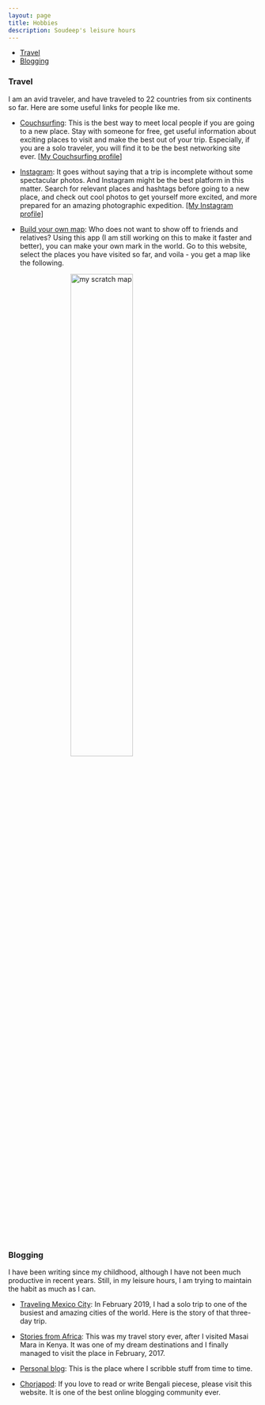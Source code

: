 ```yaml
---
layout: page
title: Hobbies
description: Soudeep's leisure hours
---
```


<div class="navbar">
    <div class="navbar-inner">
        <ul class="nav">
            <li><a href="#travel">Travel</a></li>
            <li><a href="#blog">Blogging</a></li>
        </ul>
    </div>
</div>

### <a name="travel"></a>Travel

I am an avid traveler, and have traveled to 22 countries from six continents so far. Here are some useful links for people like me.

* [Couchsurfing](https://coucusurfing.com/): This is the best way to meet local people if you are going to a new place. Stay with someone for free, get useful information about exciting places to visit and make the best out of your trip. Especially, if you are a solo traveler, you will find it to be the best networking site ever. [[My Couchsurfing profile]](https://www.couchsurfing.com/people/soudeep-deb)

* [Instagram](http://instagram.com): It goes without saying that a trip is incomplete without some spectacular photos. And Instagram might be the best platform in this matter. Search for relevant places and hashtags before going to a new place, and check out cool photos to get yourself more excited, and more prepared for an amazing photographic expedition. [[My Instagram profile]](https://www.instagram.com/soudeepd/)

* [Build your own map](https://soudeep.shinyapps.io/World-Scratch-Map/): Who does not want to show off to friends and relatives? Using this app (I am still working on this to make it faster and better), you can make your own mark in the world. Go to this website, select the places you have visited so far, and voila - you get a map like the following. 

<img src="my_scratch_map.png" title="my scratch map" alt="my scratch map" width="50%" style="display: block; margin: auto;" />

### <a name="blog"></a>Blogging

I have been writing since my childhood, although I have not been much productive in recent years. Still, in my leisure hours, I am trying to maintain the habit as much as I can.

* [Traveling Mexico City](https://soudeepd.blogspot.com/2019/02/a-three-day-affair-with-mexico-city.html): In February 2019, I had a solo trip to one of the busiest and amazing cities of the world. Here is the story of that three-day trip.

* [Stories from Africa](https://soudeepd.blogspot.com/2017/02/an-african-diary-marvellous-journey.html): This was my travel story ever, after I visited Masai Mara in Kenya. It was one of my dream destinations and I finally managed to visit the place in February, 2017. 

* [Personal blog](http://soudeepd.blogspot.com): This is the place where I scribble stuff from time to time.

* [Chorjapod](http://chorjapod.com/author/pagladashu/): If you love to read or write Bengali piecese, please visit this website. It is one of the best online blogging community ever.
